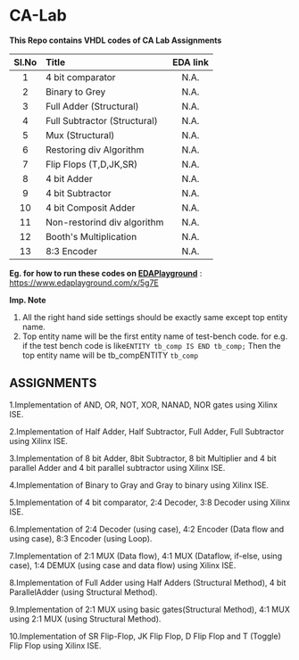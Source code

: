 # CA-Lab
__This Repo contains VHDL codes of CA Lab Assignments__

|Sl.No        | Title        |  EDA link| 
| :-------------: |:-------------|:-----:|
|1|4 bit comparator|N.A.|
|2|Binary to Grey|N.A.|
|3|Full Adder (Structural)|N.A.|
|4|Full Subtractor (Structural)|N.A.|
|5|Mux (Structural)|N.A.|
|6|Restoring div Algorithm|N.A.|
|7|Flip Flops (T,D,JK,SR)|N.A.|
|8|4 bit Adder|N.A.|
|9|4 bit Subtractor|N.A.|
|10|4 bit Composit Adder|N.A.|
|11|Non-restorind div algorithm|N.A.|
|12|Booth's Multiplication|N.A.|
|13|8:3 Encoder|N.A.|





**Eg. for how to run these codes on [EDAPlayground](https://www.edaplayground.com)** : https://www.edaplayground.com/x/5g7E


**Imp. Note**
1. All the right hand side settings should be exactly same except top entity name.
2. Top entity name will be the first entity name of test-bench code. for e.g. if the test bench code is like`ENTITY tb_comp IS
END tb_comp;`
Then the top entity name will be tb_compENTITY `tb_comp`

**ASSIGNMENTS**
---


1.Implementation of AND, OR, NOT, XOR, NANAD, NOR gates using Xilinx ISE.

2.Implementation of Half Adder, Half Subtractor, Full Adder, Full Subtractor using Xilinx ISE.

3.Implementation of 8 bit Adder, 8bit Subtractor, 8 bit Multiplier and 4 bit parallel Adder and 4 bit parallel subtractor using Xilinx ISE.

4.Implementation of Binary to Gray and Gray to binary using Xilinx ISE.

5.Implementation of 4 bit comparator, 2:4 Decoder, 3:8 Decoder using Xilinx ISE.

6.Implementation of 2:4 Decoder (using case), 4:2 Encoder (Data flow and using case), 8:3 Encoder (using Loop).

7.Implementation of 2:1 MUX (Data flow), 4:1 MUX (Dataflow, if-else, using case), 1:4 DEMUX (using case and data flow) using Xilinx ISE.

8.Implementation of Full Adder using Half Adders (Structural Method), 4 bit ParallelAdder (using Structural Method).

9.Implementation of 2:1 MUX using basic gates(Structural Method), 4:1 MUX using 2:1 MUX (using Structural Method).

10.Implementation of SR Flip-Flop, JK Flip Flop, D Flip Flop and T (Toggle) Flip Flop using Xilinx ISE.
